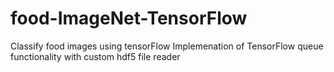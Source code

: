 # food-ImageNet-TensorFlow
Classify food images using tensorFlow 
Implemenation of TensorFlow queue functionality with custom hdf5 file reader 
